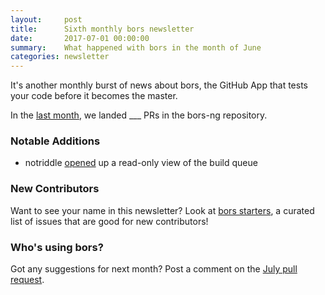 ```yaml
---
layout:     post
title:      Sixth monthly bors newsletter
date:       2017-07-01 00:00:00
summary:    What happened with bors in the month of June
categories: newsletter
---
```


It's another monthly burst of news about bors,
the GitHub App that tests your code before it becomes the master.

In the [last month](https://github.com/bors-ng/bors-ng/pulls?utf8=%E2%9C%93&q=is%3Apr%20is%3Aclosed%20closed%3A2017-06-01..2017-06-30),
we landed ___ PRs in the bors-ng repository.


### Notable Additions

* notriddle [opened](https://github.com/bors-ng/bors-ng/pull/203) up a read-only view of the build queue


### New Contributors

<!-- No new contributors this month. 😐 -->

Want to see your name in this newsletter? Look at [bors starters](https://bors-ng.github.io/starters/), a curated list of issues that are good for new contributors!


### Who's using bors?

<!-- No features users this month. 😐 -->

Got any suggestions for next month?
Post a comment on the [July pull request](https://github.com/bors-ng/bors-ng.github.io/pull/TMIB-07).
